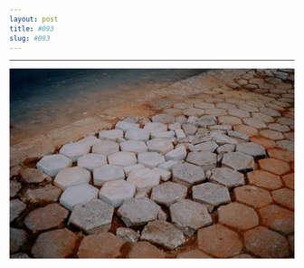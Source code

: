 ```yaml
---
layout: post
title: #093
slug: #093
---
```

---
<p class="description" style="text-align: justify;">
  <img src="/assets/danilo-luna-snapshots-52.jpg" />
  <br>
  <br>
